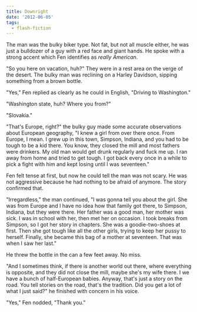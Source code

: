 ```yaml
---
title: Downright
date: '2012-06-05'
tags:
  - flash-fiction
---
```


The man was the bulky biker type. Not fat, but not all muscle either, he was
just a bulldozer of a guy with a red face and giant hands. He spoke with a
strong accent which Fen identifies as _really American_.

<!-- truncate -->

"So you here on vacation, huh?" They were in a rest area on the verge of the
desert. The bulky man was reclining on a Harley Davidson, sipping something from
a brown bottle.

"Yes," Fen replied as clearly as he could in English, "Driving to Washington."

"Washington state, huh? Where you from?"

"Slovakia."

"That's Europe, right?" the bulky guy made some accurate observations about
European geography, "I knew a girl from over there once. From Europe, I mean. I
grew up in this town, Simpson, Indiana, and you had to be tough to be a kid
there. You know, they closed the mill and most fathers were drinkers. My old man
would get drunk regularly and fuck me up. I ran away from home and tried to get
tough. I got back every once in a while to pick a fight with him and kept losing
until I was seventeen."

Fen felt tense at first, but now he could tell the man was not scary. He was not
aggressive because he had nothing to be afraid of anymore. The story confirmed
that.

"Irregardless," the man continued, "I was gonna tell you about the girl. She was
from Europe and I have no idea how that family got there, to Simpson, Indiana,
but they were there. Her father was a good man, her mother was sick. I was in
school with her, then met her on occasion. I took breaks from Simpson, so I got
her story in chapters. She was a goodie-two-shoes at first. Then she got tough
like all the other girls, trying to keep her pussy to herself. Finally, she
became this bag of a mother at seventeen. That was when I saw her last."

He threw the bottle in the can a few feet away. No miss.

"And I sometimes think, if there is another world out there, where everything is
opposite, and they did not close the mill, maybe she's my wife there. I we have
a bunch of half-European babies. Anyway, that's just a story on the road. You
tell stories on the road, that's the tradition. Did you get a lot of what I just
said?" he finished with concern in his voice.

"Yes," Fen nodded, "Thank you."
